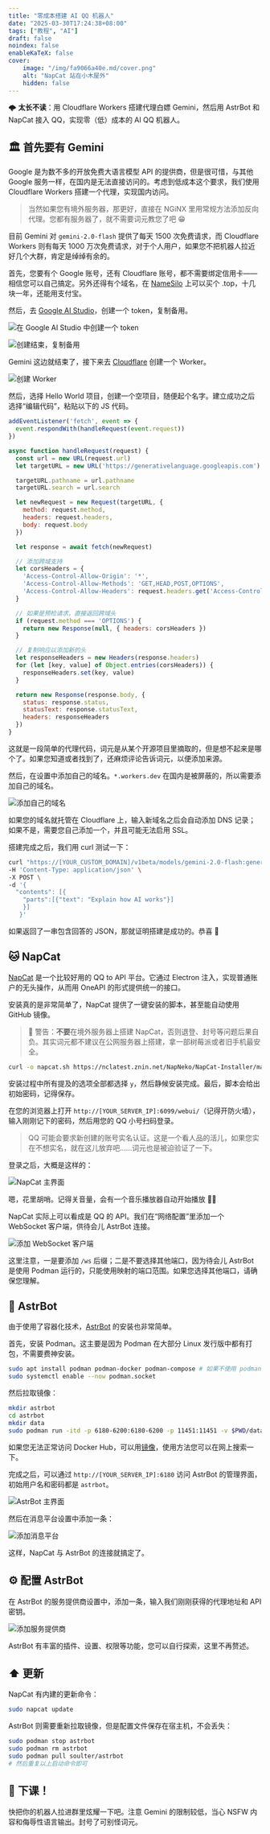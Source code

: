 ```yaml
---
title: "零成本搭建 AI QQ 机器人"
date: "2025-03-30T17:24:38+08:00"
tags: ["教程", "AI"]
draft: false
noindex: false
enableKaTeX: false
cover:
    image: "/img/fa9066a40e.md/cover.png"
    alt: "NapCat 站在小木屋外"
    hidden: false
---
```


🌩️ **太长不读**：用 Cloudflare Workers 搭建代理白嫖 Gemini，然后用 AstrBot 和 NapCat 接入 QQ，实现零（低）成本的 AI QQ 机器人。

## 🏛️ 首先要有 Gemini

Google 是为数不多的开放免费大语言模型 API 的提供商，但是很可惜，与其他 Google 服务一样，在国内是无法直接访问的。考虑到低成本这个要求，我们使用 Cloudflare Workers 搭建一个代理，实现国内访问。

> 当然如果您有境外服务器，那更好，直接在 NGiNX 里用常规方法添加反向代理。您都有服务器了，就不需要词元教您了吧 😁

目前 Gemini 对 `gemini-2.0-flash` 提供了每天 1500 次免费请求，而 Cloudflare Workers 则有每天 1000 万次免费请求，对于个人用户，如果您不把机器人拉近好几个大群，肯定是绰绰有余的。

首先，您要有个 Google 账号，还有 Cloudflare 账号，都不需要绑定信用卡——相信您可以自己搞定。另外还得有个域名，在 [NameSilo](https://www.namesilo.com) 上可以买个 .top，十几块一年，还能用支付宝。

然后，去 [Google AI Studio](https://aistudio.google.com/)，创建一个 token，复制备用。

![在 Google AI Studio 中创建一个 token](/img/fa9066a40e.md/1.png)

![创建结束，复制备用](/img/fa9066a40e.md/2.png)

Gemini 这边就结束了，接下来去 [Cloudflare](https://dash.cloudflare.com) 创建一个 Worker。

![创建 Worker](/img/fa9066a40e.md/3.png)

然后，选择 Hello World 项目，创建一个空项目，随便起个名字。建立成功之后选择“编辑代码”，粘贴以下的 JS 代码。

```javascript
addEventListener('fetch', event => {
  event.respondWith(handleRequest(event.request))
})

async function handleRequest(request) {
  const url = new URL(request.url)
  let targetURL = new URL('https://generativelanguage.googleapis.com')

  targetURL.pathname = url.pathname
  targetURL.search = url.search

  let newRequest = new Request(targetURL, {
    method: request.method,
    headers: request.headers,
    body: request.body
  })

  let response = await fetch(newRequest)

  // 添加跨域支持
  let corsHeaders = {
    'Access-Control-Allow-Origin': '*',
    'Access-Control-Allow-Methods': 'GET,HEAD,POST,OPTIONS',
    'Access-Control-Allow-Headers': request.headers.get('Access-Control-Request-Headers'),
  }

  // 如果是预检请求，直接返回跨域头
  if (request.method === 'OPTIONS') {
    return new Response(null, { headers: corsHeaders })
  }

  // 复制响应以添加新的头
  let responseHeaders = new Headers(response.headers)
  for (let [key, value] of Object.entries(corsHeaders)) {
    responseHeaders.set(key, value)
  }

  return new Response(response.body, {
    status: response.status,
    statusText: response.statusText,
    headers: responseHeaders
  })
}
```

这就是一段简单的代理代码，词元是从某个开源项目里摘取的，但是想不起来是哪个了。如果您知道或者找到了，还麻烦评论告诉词元，以便添加来源。

然后，在设置中添加自己的域名。`*.workers.dev` 在国内是被屏蔽的，所以需要添加自己的域名。

![添加自己的域名](/img/fa9066a40e.md/5.png)

如果您的域名就托管在 Cloudflare 上，输入新域名之后会自动添加 DNS 记录；如果不是，需要您自己添加一个，并且可能无法启用 SSL。

搭建完成之后，我们用 curl 测试一下：

```bash
curl "https://[YOUR_CUSTOM_DOMAIN]/v1beta/models/gemini-2.0-flash:generateContent?key=[GEMINI_API_KEY]" \
-H 'Content-Type: application/json' \
-X POST \
-d '{
  "contents": [{
    "parts":[{"text": "Explain how AI works"}]
    }]
   }'
```

如果返回了一串包含回答的 JSON，那就证明搭建是成功的。恭喜 🎉

## 🐱 NapCat

[NapCat](https://napcat.wiki) 是一个比较好用的 QQ to API 平台。它通过 Electron 注入，实现普通账户的无头操作，从而用 OneAPI 的形式提供统一的接口。

安装真的是非常简单了，NapCat 提供了一键安装的脚本，甚至能自动使用 GitHub 镜像。

> 🚨 警告：**不要**在境外服务器上搭建 NapCat，否则退登、封号等问题后果自负。其实词元都不建议在公网服务器上搭建，拿一部树莓派或者旧手机最安全。

```bash
curl -o napcat.sh https://nclatest.znin.net/NapNeko/NapCat-Installer/main/script/install.sh && sudo bash napcat.sh
```

安装过程中所有提及的选项全部都选择 `y`，然后静候安装完成。最后，脚本会给出初始密码，记得保存。

在您的浏览器上打开 `http://[YOUR_SERVER_IP]:6099/webui/`（记得开防火墙），输入刚刚记下的密码，然后用您的 QQ 小号扫码登录。

> QQ 可能会要求新创建的账号实名认证。这是一个看人品的活儿，如果您实在不想实名，就在这儿放弃吧……词元也是被迫验证了一下。

登录之后，大概是这样的：

![NapCat 主界面](/img/fa9066a40e.md/6.png)

嗯，花里胡哨。记得关音量，会有一个音乐播放器自动开始播放 😮‍💨

NapCat 实际上可以看成是 QQ 的 API。我们在“网络配置”里添加一个 WebSocket 客户端，供待会儿 AstrBot 连接。

![添加 WebSocket 客户端](/img/fa9066a40e.md/7.png)

这里注意，一是要添加 `/ws` 后缀；二是不要选择其他端口，因为待会儿 AstrBot 是使用 Podman 运行的，只能使用映射的端口范围。如果您选择其他端口，请确保您理解。

## 🤖 AstrBot

由于使用了容器化技术，[AstrBot](https://astrbot.app/) 的安装也非常简单。

首先，安装 Podman。这主要是因为 Podman 在大部分 Linux 发行版中都有打包，不需要费神安装。

```bash
sudo apt install podman podman-docker podman-compose # 如果不使用 podman-docker，以下命令需要修改套接字名称
sudo systemctl enable --now podman.socket
```

然后拉取镜像：

```bash
mkdir astrbot
cd astrbot
mkdir data
sudo podman run -itd -p 6180-6200:6180-6200 -p 11451:11451 -v $PWD/data:/AstrBot/data -v /var/run/docker.sock:/var/run/docker.sock -v /etc/localtime:/etc/localtime:ro -v /etc/timezone:/etc/timezone:ro --name astrbot soulter/astrbot:latest
```

如果您无法正常访问 Docker Hub，可以用[镜像](https://www.coderjia.cn/archives/dba3f94c-a021-468a-8ac6-e840f85867ea)，使用方法您可以在网上搜索一下。

完成之后，可以通过 `http://[YOUR_SERVER_IP]:6180` 访问 AstrBot 的管理界面，初始用户名和密码都是 `astrbot`。

![AstrBot 主界面](/img/fa9066a40e.md/8.png)

然后在消息平台设置中添加一条：

![添加消息平台](/img/fa9066a40e.md/9.png)

这样，NapCat 与 AstrBot 的连接就搞定了。

## ⚙️ 配置 AstrBot

在 AstrBot 的服务提供商设置中，添加一条，输入我们刚刚获得的代理地址和 API 密钥。

![添加服务提供商](/img/fa9066a40e.md/10.png)

AstrBot 有丰富的插件、设置、权限等功能，您可以自行探索，这里不再赘述。

## ⬆️ 更新

NapCat 有内建的更新命令：

```bash
sudo napcat update
```

AstrBot 则需要重新拉取镜像，但是配置文件保存在宿主机，不会丢失：

```bash
sudo podman stop astrbot
sudo podman rm astrbot
sudo podman pull soulter/astrbot
# 然后重复以上启动命令即可
```

## 🔔 下课！

快把你的机器人拉进群里炫耀一下吧。注意 Gemini 的限制较低，当心 NSFW 内容和侮辱性语言输出。封号了可别怪词元。
